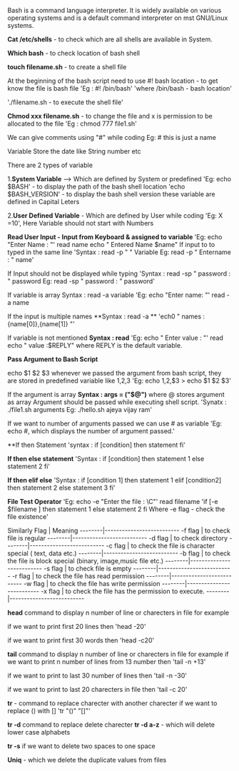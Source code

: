 Bash is a command language interpreter. It is widely available on various operating systems and is a default command interpreter on mst GNU/Linux systems.

**Cat  /etc/shells** - to check which are all shells are available in System.

**Which bash** - to check location of bash shell

**touch filename.sh** - to create a shell file

At the beginning of the bash script need to use
#! bash location - to get know the file is bash file
'Eg : #! /bin/bash'
'where /bin/bash - bash location'

 './filename.sh - to execute the shell file'

**Chmod  xxx filename.sh** - to change the file and x is permission to be allocated to the file
'Eg : chmod 777 file1.sh'

We can give comments using  "#" while coding
	Eg: # this is just a name


Variable Store the date like String number etc

There are 2 types of variable 

1.**System Variable** --> Which are defined by System or predefined
'Eg: echo $BASH' - to display the path of the bash shell location
      'echo $BASH_VERSION' - to display the bash shell version
these variable are defined in Capital Leters

2.**User Defined Variable** - Which are defined by User while  coding
'Eg: X =10',  Here Variable should not start with Numbers 

**Read User Input - Input from Keyboard & assigned to variable**
'Eg: echo "Enter Name :  "'
read name 
echo " Entered Name $name"
If input to to typed in the same line
'Syntax : read -p "    "      Variable
Eg:  read -p " Entername :  " name'

If Input should not be displayed while typing
'Syntax : read -sp " password :    "  password
Eg: read -sp " password :      "  password'

If variable is array 
Syntax : read -a variable
'Eg: echo "Enter name:   "'
read -a name

If the input is multiple  names
**Syntax : read -a **
'ech0 " names : {name[0]},{name[1]} "'

If variable is not mentioned
**Syntax : read**
'Eg: echo  " Enter value : "'
read
echo " value :$REPLY" 
where REPLY is the default variable.

**Pass Argument to Bash Script**

echo $1 $2 $3 
whenever we passed the argument from bash script, they are stored in predefined variable like 1,2,3 
'Eg: echo $1,$2,$3  > echo $1 $2 $3'

If the argument is array
**Syntax : args = ("$@")**
where @ stores argument as array
Argument should be passed while executing shell script.
'Synatx : ./file1.sh arguments
Eg: ./hello.sh  ajeya vijay ram'

If we want to number of arguments passed 
we can use # as variable
'Eg: echo #, which displays the number of argument passed.'

**If then Statement
'syntax : if [condition]
then 
statement
fi'

**If then else statement**
'Syntax : if [condition]
then 
statement 1
else
statement 2
fi'

**If then elif else**
'Syntax : if [condition 1]
then 
statement 1
elif [condition2]
then 
statement 2
else
statement 3
fi'

**File Test Operator**
'Eg: echo -e "Enter the file : \C"'
read filename
'if [-e $filename ]
then 
statement 1
else 
statement 2
fi
Where -e flag - check the file existence'

Similarly
Flag	| Meaning
--------|--------------------------
-f flag | to check file is regular
--------|--------------------------
-d flag |  to check directory
--------|--------------------------
-c flag |  to check the file is character special ( text, data etc.)
--------|--------------------------
-b flag | to check the file is block special (binary, image,music file etc.)
--------|--------------------------
-s flag | to check file is empty
--------|--------------------------
-r flag | to check the file has read permission
--------|--------------------------
-w flag | to check the file has write permission
--------|--------------------------
-x flag | to check the file has the permission to execute.
--------|--------------------------

**head** command to display n number of line or charecters  in file
for example

if we want to print first 20 lines
then
'head -20'

if we want to print first 30 words
then 
'head -c20'

**tail** command to display n number of line or charecters in file
for example 
if we want to print n number of lines from 13 number
then 
'tail -n +13'

if we want to print to last 30 number of lines
then
'tail -n -30'

if we want to print to last 20 charecters in file
then
'tail -c 20'

**tr** - command to replace  charecter with another  charecter
if we want to replace () with []
'tr "()" "[]"'

**tr -d** command to replace delete charecter 
**tr -d a-z**   - which will delete lower case alphabets

**tr -s**
if we want to delete  two spaces to one space 


**Uniq** - which we delete the duplicate values from files